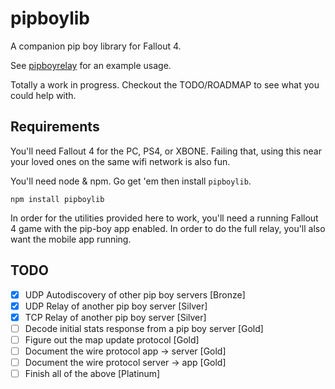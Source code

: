 # pipboylib

A companion pip boy library for Fallout 4.

See [pipboyrelay](https://github.com/rgbkrk/pipboyrelay) for an example usage.

Totally a work in progress. Checkout the TODO/ROADMAP to see what you could help with.

## Requirements

You'll need Fallout 4 for the PC, PS4, or XBONE. Failing that, using this near your loved ones on the same wifi network is also fun.

You'll need node & npm. Go get 'em then install `pipboylib`.

```
npm install pipboylib
```

In order for the utilities provided here to work, you'll need a running Fallout 4 game with the pip-boy app enabled. In order to do the full relay, you'll also want the mobile app running.

## TODO

* [X] UDP Autodiscovery of other pip boy servers [Bronze]
* [X] UDP Relay of another pip boy server [Silver]
* [X] TCP Relay of another pip boy server [Silver]
* [ ] Decode initial stats response from a pip boy server [Gold]
* [ ] Figure out the map update protocol [Gold]
* [ ] Document the wire protocol app -> server [Gold]
* [ ] Document the wire protocol server -> app [Gold]
* [ ] Finish all of the above [Platinum]
